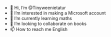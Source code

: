 - 👋 Hi, I’m @Tinyweenietatur
- 👀 I’m interested in making a Microsoft account 
- 🌱 I’m currently learning maths 
- 💞️ I’m looking to collaborate on books
- 📫 How to reach me English 

<!---
Tinyweenietatur/Tinyweenietatur is a ✨ special ✨ repository because its `README.md` (this file) appears on your GitHub profile.
You can click the Preview link to take a look at your changes.
--->
